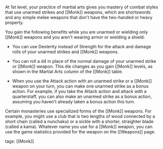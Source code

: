 At 1st level, your practice of martial arts gives you mastery of combat styles that use unarmed strikes and [[Monk]] weapons, which are shortswords and any simple melee weapons that don't have the two-handed or heavy property.

You gain the following benefits while you are unarmed or wielding only [[Monk]] weapons and you aren't wearing armor or wielding a shield:

-   You can use Dexterity instead of Strength for the attack and damage rolls of your unarmed strikes and [[Monk]] weapons.

-   You can roll a d4 in place of the normal damage of your unarmed strike or [[Monk]] weapon. This die changes as you gain [[Monk]] levels, as shown in the Martial Arts column of the [[Monk]] table.

-   When you use the Attack action with an unarmed strike or a [[Monk]] weapon on your turn, you can make one unarmed strike as a bonus action. For example, if you take the Attack action and attack with a quarterstaff, you can also make an unarmed strike as a bonus action, assuming you haven't already taken a bonus action this turn.

Certain monasteries use specialized forms of the [[Monk]] weapons. For example, you might use a club that is two lengths of wood connected by a short chain (called a nunchaku) or a sickle with a shorter, straighter blade (called a kama). Whatever name you use for a [[Monk]] weapon, you can use the game statistics provided for the weapon on the [[Weapons]] page.

tags: [[Monk]]